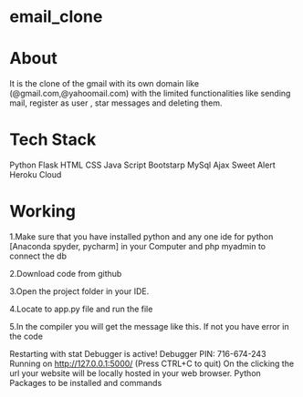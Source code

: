 # email_clone

# About 
It is the clone of the gmail with its own domain like (@gmail.com,@yahoomail.com) with the limited functionalities like sending mail, register as user , star messages and deleting 
them.

# Tech Stack
Python Flask
HTML 
CSS
Java Script
Bootstarp
MySql
Ajax
Sweet Alert
Heroku Cloud 


# Working

1.Make sure that you have installed python and any one ide for python [Anaconda spyder, pycharm] in your Computer and php myadmin to connect the db

2.Download code from github

3.Open the project folder in your IDE.

4.Locate to app.py file and run the file

5.In the compiler you will get the message like this. If not you have error in the code

Restarting with stat
Debugger is active!
Debugger PIN: 716-674-243
Running on http://127.0.0.1:5000/ (Press CTRL+C to quit)
On the clicking the url your website will be locally hosted in your web browser.
Python Packages to be installed and commands
